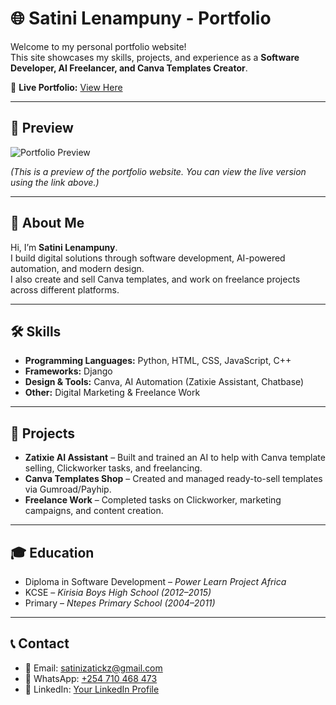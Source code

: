 # 🌐 Satini Lenampuny - Portfolio

Welcome to my personal portfolio website!  
This site showcases my skills, projects, and experience as a **Software Developer, AI Freelancer, and Canva Templates Creator**.  

🚀 **Live Portfolio:** [View Here](https://github.com/satinizatickz/Portfolio)  

---

## 📸 Preview
![Portfolio Preview](screenshot.png)  

*(This is a preview of the portfolio website. You can view the live version using the link above.)*  

---

## 📌 About Me
Hi, I’m **Satini Lenampuny**.  
I build digital solutions through software development, AI-powered automation, and modern design.  
I also create and sell Canva templates, and work on freelance projects across different platforms.  

---

## 🛠 Skills
- **Programming Languages:** Python, HTML, CSS, JavaScript, C++  
- **Frameworks:** Django  
- **Design & Tools:** Canva, AI Automation (Zatixie Assistant, Chatbase)  
- **Other:** Digital Marketing & Freelance Work  

---

## 📂 Projects
- **Zatixie AI Assistant** – Built and trained an AI to help with Canva template selling, Clickworker tasks, and freelancing.  
- **Canva Templates Shop** – Created and managed ready-to-sell templates via Gumroad/Payhip.  
- **Freelance Work** – Completed tasks on Clickworker, marketing campaigns, and content creation.  

---

## 🎓 Education
- Diploma in Software Development – *Power Learn Project Africa*  
- KCSE – *Kirisia Boys High School (2012–2015)*  
- Primary – *Ntepes Primary School (2004–2011)*  

---

## 📞 Contact
- 📧 Email: [satinizatickz@gmail.com](mailto:satinizatickz@gmail.com)  
- 📱 WhatsApp: [+254 710 468 473](https://wa.me/254710468473)  
- 🔗 LinkedIn: [Your LinkedIn Profile](https://github.com/satinizatickz/Portfolio)  
